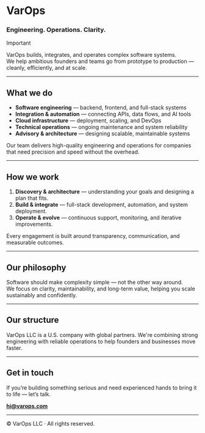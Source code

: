 # VarOps  
### Engineering. Operations. Clarity.

> [!IMPORTANT]
> VarOps builds, integrates, and operates complex software systems.  
> We help ambitious founders and teams go from prototype to production —  
> cleanly, efficiently, and at scale.

---

## What we do

- **Software engineering** — backend, frontend, and full-stack systems  
- **Integration & automation** — connecting APIs, data flows, and AI tools  
- **Cloud infrastructure** — deployment, scaling, and DevOps  
- **Technical operations** — ongoing maintenance and system reliability  
- **Advisory & architecture** — designing scalable, maintainable systems  

Our team delivers high-quality engineering and operations for companies that need precision and speed without the overhead.

---

## How we work

1. **Discovery & architecture** — understanding your goals and designing a plan that fits.  
2. **Build & integrate** — full-stack development, automation, and system deployment.  
3. **Operate & evolve** — continuous support, monitoring, and iterative improvements.  

Every engagement is built around transparency, communication, and measurable outcomes.

---

## Our philosophy

Software should make complexity simple — not the other way around.  
We focus on clarity, maintainability, and long-term value, helping you scale sustainably and confidently.  

---

## Our structure

VarOps LLC is a U.S. company with global partners. We're combining strong engineering with reliable operations to help founders and businesses move faster.

---

## Get in touch

If you’re building something serious and need experienced hands to bring it to life — let’s talk.

**hi@varops.com**

---

© VarOps LLC · All rights reserved.
